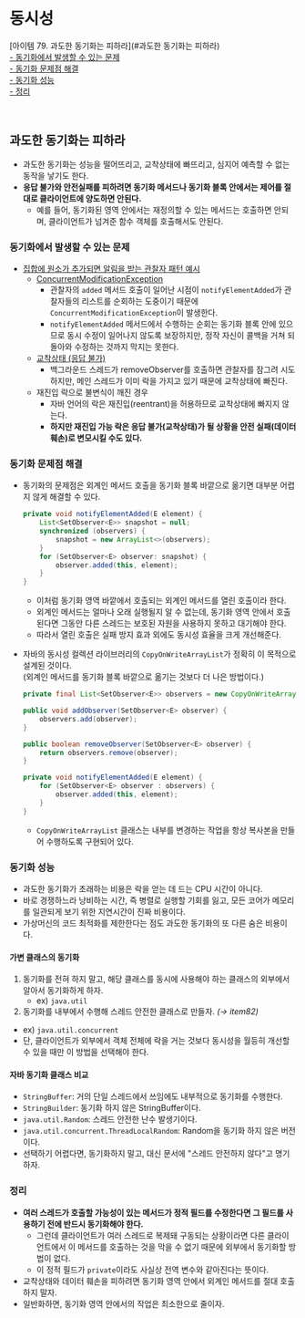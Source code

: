 # 동시성

[아이템 79. 과도한 동기화는 피하라](#과도한 동기화는 피하라)  
[- 동기화에서 발생할 수 있는 문제](#동기화에서-발생할-수-있는-문제)  
[- 동기화 문제점 해결](#동기화-문제점-해결)  
[- 동기화 성능](#동기화-성능)  
[- 정리](#정리)  

<br>

## 과도한 동기화는 피하라
- 과도한 동기화는 성능을 떨어뜨리고, 교착상태에 빠뜨리고, 심지어 예측할 수 없는 동작을 낳기도 한다.
- **응답 불가와 안전실패를 피하려면 동기화 메서드나 동기화 블록 안에서는 제어를 절대로 클라이언트에 양도하면 안된다.**
  - 예를 들어, 동기화된 영역 안에서는 재정의할 수 있는 메서드는 호출하면 안되며, 클라이언트가 넘겨준 함수 객체를 호출해서도 안된다.

### 동기화에서 발생할 수 있는 문제
- [집합에 원소가 추가되면 알림을 받는 관찰자 패턴 예시](../../src/main/java/study/heejin/chapter11/item79/ObservableSet.java)
  - [ConcurrentModificationException](../../src/test/java/study/heejin/chapter11/Item79Test.java#LC27)
    - 관찰자의 `added` 메서드 호출이 일어난 시점이 `notifyElementAdded`가 관찰자들의 리스트를 순회하는 도중이기 때문에 `ConcurrentModificationException`이 발생한다.
    - `notifyElementAdded` 메서드에서 수행하는 순회는 동기화 블록 안에 있으므로 동시 수정이 일어나지 않도록 보장하지만, 정작 자신이 콜백을 거쳐 되돌아와 수정하는 것까지 막지는 못한다.
  - [교착상태 (응답 불가)](../../src/test/java/study/heejin/chapter11/Item79Test.java#LC55)
    - 백그라운드 스레드가 removeObserver를 호출하면 관찰자를 잠그려 시도하지만, 메인 스레드가 이미 락을 가지고 있기 때문에 교착상태에 빠진다.
  - 재진입 락으로 불변식이 깨진 경우
    - 자바 언어의 락은 재진입(reentrant)을 허용하므로 교착상태에 빠지지 않는다.
    - **하지만 재진입 가능 락은 응답 불가(교착상태)가 될 상황을 안전 실패(데이터 훼손)로 변모시킬 수도 있다.**

### 동기화 문제점 해결
- 동기화의 문제점은 외계인 메서드 호출을 동기화 블록 바깥으로 옮기면 대부분 어렵지 않게 해결할 수 있다.

  ```java
  private void notifyElementAdded(E element) {
      List<SetObserver<E>> snapshot = null;
      synchronized (observers) {
          snapshot = new ArrayList<>(observers);
      }
      for (SetObserver<E> observer: snapshot) {
          observer.added(this, element);
      }
  }
  ```
  - 이처럼 동기화 영역 바깥에서 호출되는 외계인 메서드를 열린 호출이라 한다.
  - 외계인 메서드는 얼마나 오래 실행될지 알 수 없는데, 동기화 영역 안에서 호출된다면 그동안 다른 스레드는 보호된 자원을 사용하지 못하고 대기해야 한다.
  - 따라서 열린 호출은 실패 방지 효과 외에도 동시성 효율을 크게 개선해준다.


- 자바의 동시성 컬렉션 라이브러리의 `CopyOnWriteArrayList`가 정확히 이 목적으로 설계된 것이다.  
  (외계인 메서드를 동기화 블록 바깥으로 옮기는 것보다 더 나은 방법이다.)

  ```java
  private final List<SetObserver<E>> observers = new CopyOnWriteArrayList<>();
  
  public void addObserver(SetObserver<E> observer) {
      observers.add(observer);
  }
  
  public boolean removeObserver(SetObserver<E> observer) {
      return observers.remove(observer);
  }
  
  private void notifyElementAdded(E element) {
      for (SetObserver<E> observer : observers) {
          observer.added(this, element);
      }
  }
  ```
  - `CopyOnWriteArrayList` 클래스는 내부를 변경하는 작업을 항상 복사본을 만들어 수행하도록 구현되어 있다.


### 동기화 성능
- 과도한 동기화가 초래하는 비용은 락을 얻는 데 드는 CPU 시간이 아니다.
- 바로 경쟁하느라 낭비하는 시간, 즉 병렬로 실행할 기회를 잃고, 모든 코어가 메모리를 일관되게 보기 위한 지연시간이 진짜 비용이다.
- 가상머신의 코드 최적화를 제한한다는 점도 과도한 동기화의 또 다른 숨은 비용이다.

#### 가변 클래스의 동기화
1. 동기화를 전혀 하지 말고, 해당 클래스를 동시에 사용해야 하는 클래스의 외부에서 알아서 동기화하게 하자.
   - ex) `java.util`
2. 동기화를 내부에서 수행해 스레드 안전한 클래스로 만들자. _(→ item82)_
  - ex) `java.util.concurrent`
  - 단, 클라이언트가 외부에서 객체 전체에 락을 거는 것보다 동시성을 월등히 개선할 수 있을 때만 이 방법을 선택해야 한다.

#### 자바 동기화 클래스 비교
- `StringBuffer`: 거의 단일 스레드에서 쓰임에도 내부적으로 동기화를 수행한다.
- `StringBuilder`: 동기화 하지 않은 StringBuffer이다.
- `java.util.Random`: 스레드 안전한 난수 발생기이다.
- `java.util.concurrent.ThreadLocalRandom`: Random을 동기화 하지 않은 버전이다.
- 선택하기 어렵다면, 동기화하지 말고, 대신 문서에 "스레드 안전하지 않다"고 명기하자.


### 정리
- **여러 스레드가 호출할 가능성이 있는 메서드가 정적 필드를 수정한다면 그 필드를 사용하기 전에 반드시 동기화해야 한다.**
  - 그런데 클라이언트가 여러 스레드로 복제돼 구동되는 상황이라면 다른 클라이언트에서 이 메서드를 호출하는 것을 막을 수 없기 때문에 외부에서 동기화할 방법이 없다.
  - 이 정적 필드가 `private`이라도 사실상 전역 변수와 같아진다는 뜻이다.
- 교착상태와 데이터 훼손을 피하려면 동기화 영역 안에서 외계인 메서드를 절대 호출하지 말자.
- 일반화하면, 동기화 영역 안에서의 작업은 최소한으로 줄이자.


<br>
